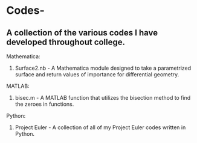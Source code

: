 # Codes-
A collection of the various codes I have developed throughout college.
----------------------------------------------------------------------

Mathematica:

1. Surface2.nb      -   A Mathematica module designed to take a parametrized surface and 
                        return values of importance for differential geometry.

MATLAB:

1. bisec.m          -   A MATLAB function that utilizes the bisection method to find the
                        zeroes in functions. 

Python:

1. Project Euler    -   A collection of all of my Project Euler codes written in Python. 

